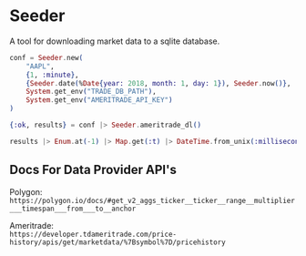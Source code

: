 # Seeder

A tool for downloading market data to a sqlite database.

```elixir
conf = Seeder.new(
    "AAPL",
    {1, :minute},
    {Seeder.date(%Date{year: 2018, month: 1, day: 1}), Seeder.now()},
    System.get_env("TRADE_DB_PATH"),
    System.get_env("AMERITRADE_API_KEY")
)

{:ok, results} = conf |> Seeder.ameritrade_dl()

results |> Enum.at(-1) |> Map.get(:t) |> DateTime.from_unix(:millisecond)
```

## Docs For Data Provider API's

Polygon:  
`https://polygon.io/docs/#get_v2_aggs_ticker__ticker__range__multiplier___timespan___from___to__anchor`

Ameritrade:  
`https://developer.tdameritrade.com/price-history/apis/get/marketdata/%7Bsymbol%7D/pricehistory`
